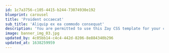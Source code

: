 ```yaml
---
id: 1c7a3756-c105-4415-b244-73074930e192
blueprint: carousel
title: 'Proident occaecat'
sub_title: 'Aliquip ex ea commodo consequat'
description: 'You are permitted to use this Zay CSS template for your commercial websites. You are **not permitted** to re-distribute the template ZIP file in any kind of template collection websites.'
image: banner_img_03.jpg
updated_by: 4c05bb14-c4c4-442d-8206-8e884340b296
updated_at: 1638259959
---
```

